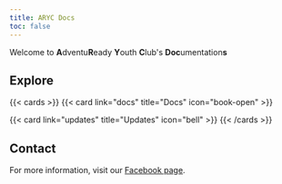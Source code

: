 ```yaml
---
title: ARYC Docs
toc: false
---
```


Welcome to **A**dventu**R**eady **Y**outh **C**lub's **Doc**umentation**s**

## Explore

{{< cards >}}
  {{< card link="docs" title="Docs" icon="book-open" >}}
  <!--{{< card link="about" title="About" icon="user" >}}-->
  {{< card link="updates" title="Updates" icon="bell" >}}
{{< /cards >}}

## Contact

For more information, visit our [Facebook page](https://facebook.com/AdventuReadyYouthClub).
